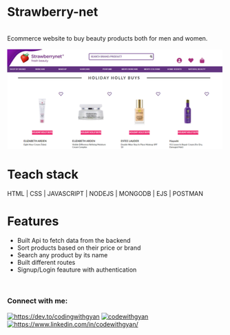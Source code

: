 # Strawberry-net

<br/>
Ecommerce website to buy beauty products both for men and women.
<br/>
<br/>
<img width="500px" src="public/web.png"/>
<br/>

# Teach stack

HTML | CSS | JAVASCRIPT | NODEJS | MONGODB | EJS | POSTMAN

# Features

<ul>
    <li>Built Api to fetch data from the backend</li>
    <li>Sort products based on their price or brand</li>
    <li>Search any product by its name</li>
    <li>Built different routes</li>
    <li>Signup/Login feauture with authentication</li>
</ul>
<br/>
<h3 align="left">Connect with me:</h3>
<p align="left">
<a href="https://dev.to/codingwithgyan" target="blank"><img align="center" src="https://raw.githubusercontent.com/rahuldkjain/github-profile-readme-generator/master/src/images/icons/Social/devto.svg" alt="https://dev.to/codingwithgyan" height="30" width="40" /></a>
<a href="https://twitter.com/codewithgyan" target="blank"><img align="center" src="https://raw.githubusercontent.com/rahuldkjain/github-profile-readme-generator/master/src/images/icons/Social/twitter.svg" alt="codewithgyan" height="30" width="40" /></a>
<a href="https://www.linkedin.com/in/codewithgyan/" target="blank"><img align="center" src="https://raw.githubusercontent.com/rahuldkjain/github-profile-readme-generator/master/src/images/icons/Social/linked-in-alt.svg" alt="https://www.linkedin.com/in/codewithgyan/" height="30" width="40" /></a>
</p>
